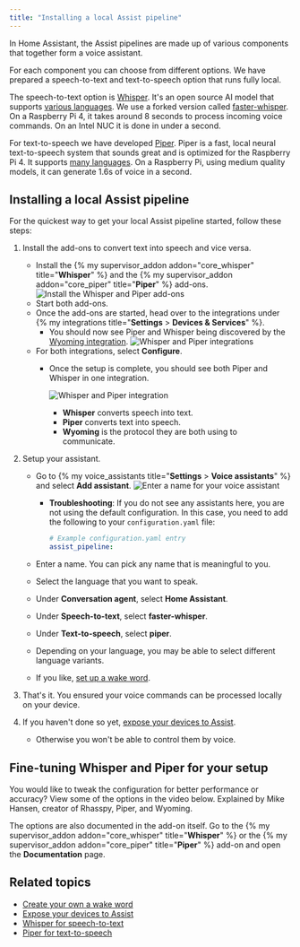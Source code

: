 ```yaml
---
title: "Installing a local Assist pipeline"
---
```


In Home Assistant, the Assist pipelines are made up of various components that together form a voice assistant.

For each component you can choose from different options. We have prepared a speech-to-text and text-to-speech option that runs fully local.

The speech-to-text option is [Whisper](https://github.com/openai/whisper). It's an open source AI model that supports [various languages](https://github.com/openai/whisper#available-models-and-languages). We use a forked version called [faster-whisper](https://github.com/guillaumekln/faster-whisper). On a Raspberry Pi 4, it takes around 8 seconds to process incoming voice commands. On an Intel NUC it is done in under a second.

For text-to-speech we have developed [Piper](https://github.com/rhasspy/piper). Piper is a fast, local neural text-to-speech system that sounds great and is optimized for the Raspberry Pi 4. It supports [many languages](https://rhasspy.github.io/piper-samples/). On a Raspberry Pi, using medium quality models, it can generate 1.6s of voice in a second.

## Installing a local Assist pipeline

For the quickest way to get your local Assist pipeline started, follow these steps:

1. Install the add-ons to convert text into speech and vice versa.
   - Install the {% my supervisor_addon addon="core_whisper" title="**Whisper**" %} and the {% my supervisor_addon addon="core_piper" title="**Piper**" %} add-ons.
     ![Install the Whisper and Piper add-ons](/images/assist/piper-whisper-install-01.png)
   - Start both add-ons.
   - Once the add-ons are started, head over to the integrations under {% my integrations title="**Settings** > **Devices & Services**" %}.
     - You should now see Piper and Whisper being discovered by the [Wyoming integration](/integrations/wyoming/).
       ![Whisper and Piper integrations](/images/assist/piper-whisper-install-new-02.png)
   - For both integrations, select **Configure**.
     - Once the setup is complete, you should see both Piper and Whisper in one integration.
   
       ![Whisper and Piper integration](/images/assist/piper-whisper-install-new-03.png)
       - **Whisper** converts speech into text.
       - **Piper** converts text into speech.
       - **Wyoming** is the protocol they are both using to communicate.
2. Setup your assistant.

   - Go to {% my voice_assistants title="**Settings** > **Voice assistants**" %} and select **Add assistant**.
     ![Enter a name for your voice assistant](/images/assist/piper-whisper-install-05.png)

     - **Troubleshooting**: If you do not see any assistants here, you are not using the default configuration. In this case, you need to add the following to your `configuration.yaml` file:

       ```yaml
       # Example configuration.yaml entry
       assist_pipeline:
       ```

   - Enter a name. You can pick any name that is meaningful to you.
   - Select the language that you want to speak.
   - Under **Conversation agent**, select **Home Assistant**.
   - Under **Speech-to-text**, select **faster-whisper**.
   - Under **Text-to-speech**, select **piper**.
   - Depending on your language, you may be able to select different language variants.
   - If you like, [set up a wake word](/voice_control/create_wake_word/).

3. That's it. You ensured your voice commands can be processed locally on your device.
4. If you haven't done so yet, [expose your devices to Assist](/voice_control/voice_remote_expose_devices/#exposing-your-devices).
   - Otherwise you won't be able to control them by voice.

## Fine-tuning Whisper and Piper for your setup

You would like to tweak the configuration for better performance or accuracy?
View some of the options in the video below. Explained by Mike Hansen, creator of Rhasspy, Piper, and Wyoming.

<lite-youtube videoid="Tk-pnm7FY7c" videoStartAt="1589" videotitle="Configure your local Assist pipeline for your setup"></lite-youtube>

The options are also documented in the add-on itself. Go to the {% my supervisor_addon addon="core_whisper" title="**Whisper**" %} or the {% my supervisor_addon addon="core_piper" title="**Piper**" %} add-on and open the **Documentation** page.

## Related topics

- [Create your own a wake word](/voice_control/create_wake_word/)
- [Expose your devices to Assist](/voice_control/voice_remote_expose_devices/#exposing-your-devices)
- [Whisper for speech-to-text](https://github.com/openai/whisper)
- [Piper for text-to-speech](https://github.com/rhasspy/piper)
